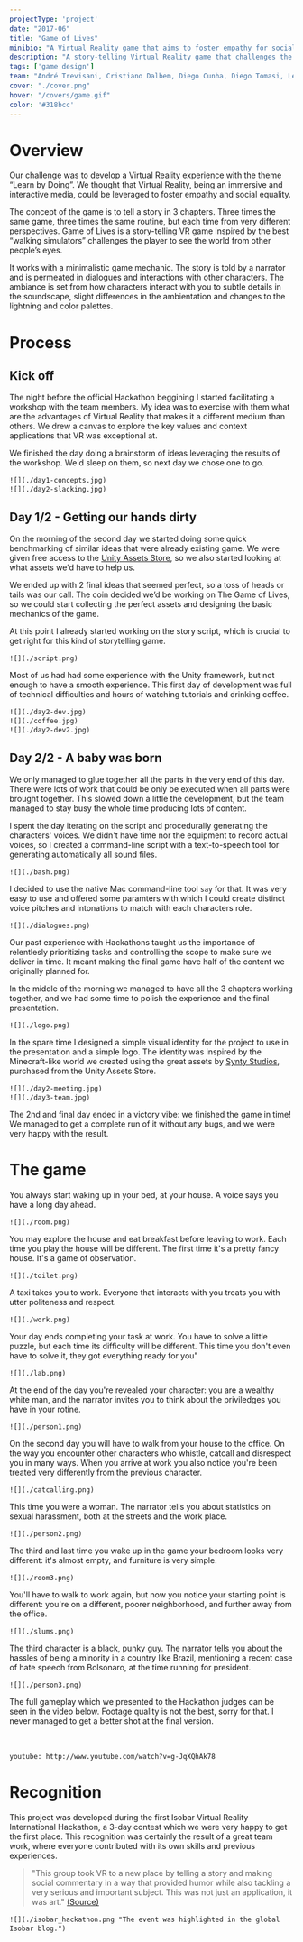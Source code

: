 ```yaml
---
projectType: 'project'
date: "2017-06"
title: "Game of Lives"
minibio: "A Virtual Reality game that aims to foster empathy for social issues."
description: "A story-telling Virtual Reality game that challenges the player to see the world from other people’s eyes. Winner of the first Isobar International Hackathon."
tags: ['game design']
team: "André Trevisani, Cristiano Dalbem, Diego Cunha, Diego Tomasi, Leonardo Schenfeld, Victória Aiello"
cover: "./cover.png"
hover: "/covers/game.gif"
color: '#318bcc'
---
```



# Overview

Our challenge was to develop a Virtual Reality experience with the theme “Learn by Doing”. We thought that Virtual Reality, being an immersive and interactive media, could be leveraged to foster empathy and social equality.

The concept of the game is to tell a story in 3 chapters. Three times the same game, three times the same routine, but each time from very different perspectives. Game of Lives is a story-telling VR game inspired by the best “walking simulators” challenges the player to see the world from other people’s eyes.

It works with a minimalistic game mechanic. The story is told by a narrator and is permeated in dialogues and interactions with other characters. The ambiance is set from how characters interact with you to subtle details in the soundscape, slight differences in the ambientation and changes to the lightning and color palettes.
 

# Process

## Kick off

The night before the official Hackathon beggining I started facilitating a workshop with the team members. My idea was to exercise with them what are the advantages of Virtual Reality that makes it a different medium than others. We drew a canvas to explore the key values and context applications that VR was exceptional at.

We finished the day doing a brainstorm of ideas leveraging the results of the workshop. We'd sleep on them, so next day we chose one to go.

```grid|2
![](./day1-concepts.jpg)
![](./day2-slacking.jpg)
```
<!-- 
```grid|1
![](./day1-meeting.jpg)
``` -->


## Day 1/2 - Getting our hands dirty

On the morning of the second day we started doing some quick benchmarking of similar ideas that were already existing game. We were given free access to the [Unity Assets Store](https://assetstore.unity.com/), so we also started looking at what assets we'd have to help us.

We ended up with 2 final ideas that seemed perfect, so a toss of heads or tails was our call. The coin decided we’d be working on The Game of Lives, so we could start collecting the perfect assets and designing the basic mechanics of the game.

At this point I already started working on the story script, which is crucial to get right for this kind of storytelling game.

```grid|1
![](./script.png)
``` 

Most of us had had some experience with the Unity framework, but not enough to have a smooth experience. This first day of development was full of technical difficulties and hours of watching tutorials and drinking coffee.

```grid|3
![](./day2-dev.jpg)
![](./coffee.jpg)
![](./day2-dev2.jpg)
```

<!-- ```grid|2
![](./day2-team.jpg)
![](./desktop.jpg) 
``` -->


## Day 2/2 - A baby was born

We only managed to glue together all the parts in the very end of this day. There were lots of work that could be only be executed when all parts were brought together. This slowed down a little the development, but the team managed to stay busy the whole time producing lots of content.

I spent the day iterating on the script and procedurally generating the characters' voices. We didn't have time nor the equipment to record actual voices, so I created a command-line script with a text-to-speech tool for generating automatically all sound files.

```grid|1 
![](./bash.png)
```

I decided to use the native Mac command-line tool `say` for that. It was very easy to use and offered some paramters with which I could create distinct voice pitches and intonations to match with each characters role.

```grid|1
![](./dialogues.png)
```

Our past experience with Hackathons taught us the importance of relentlesly prioritizing tasks and controlling the scope to make sure we deliver in time. It meant making the final game have half of the content we originally planned for.

In the middle of the morning we managed to have all the 3 chapters working together, and we had some time to polish the experience and the final presentation.

```grid|1
![](./logo.png)
```

In the spare time I designed a simple visual identity for the project to use in the presentation and a simple logo. The identity was inspired by the Minecraft-like world we created using the great assets by [Synty Studios](https://assetstore.unity.com/publishers/5217), purchased from the Unity Assets Store.

```grid|2
![](./day2-meeting.jpg)
![](./day3-team.jpg)
```

The 2nd and final day ended in a victory vibe: we finished the game in time! We managed to get a complete run of it without any bugs, and we were very happy with the result.




# The game

You always start waking up in your bed, at your house. A voice says you have a long day ahead.

```grid|1
![](./room.png)
```

You may explore the house and eat breakfast before leaving to work. Each time you play the house will be different. The first time it's a pretty fancy house. It's a game of observation.

```grid|1
![](./toilet.png) 
```

A taxi takes you to work. Everyone that interacts with you treats you with utter politeness and respect.

```grid|1
![](./work.png) 
```

Your day ends completing your task at work. You have to solve a little puzzle, but each time its difficulty will be different. This time you don't even have to solve it, they got everything ready for you"

```grid|1
![](./lab.png) 
```

At the end of the day you're revealed your character: you are a wealthy white man, and the narrator invites you to think about the priviledges you have in your rotine.

```grid|1
![](./person1.png) 
```

On the second day you will have to walk from your house to the office. On the way you encounter other characters who whistle, catcall and disrespect you in many ways. When you arrive at work you also notice you're been treated very differently from the previous character.

```grid|1
![](./catcalling.png) 
```

This time you were a woman. The narrator tells you about statistics on sexual harassment, both at the streets and the work place.

```grid|1
![](./person2.png) 
```

The third and last time you wake up in the game your bedroom looks very different: it's almost empty, and furniture is very simple.

```grid|1
![](./room3.png) 
```

You'll have to walk to work again, but now you notice your starting point is different: you're on a different, poorer neighborhood, and further away from the office.

```grid|1 
![](./slums.png) 
``` 


The third character is a black, punky guy. The narrator tells you about the hassles of being a minority in a country like Brazil, mentioning a recent case of hate speech from Bolsonaro, at the time running for president.

```grid|1
![](./person3.png) 
```


The full gameplay which we presented to the Hackathon judges can be seen in the video below. Footage quality is not the best, sorry for that. I never managed to get a better shot at the final version.

<br>

`youtube: http://www.youtube.com/watch?v=g-JqXQhAk78` 
 

# Recognition

This project was developed during the first Isobar Virtual Reality International Hackathon, a 3-day contest which we were very happy to get the first place. This recognition was certainly the result of a great team work, where everyone contributed with its own skills and previous experiences.

> "This group took VR to a new place by telling a story and making social commentary in a way that provided humor while also tackling a very serious and important subject. This was not just an application, it was art." [(Source)](https://squeeze.isobar.com/2017/06/19/hackathon-virtual-reality/)
 

```grid|1
![](./isobar_hackathon.png "The event was highlighted in the global Isobar blog.") 
```